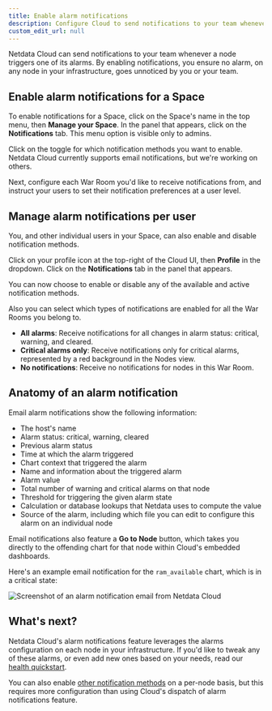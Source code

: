 ```yaml
---
title: Enable alarm notifications
description: Configure Cloud to send notifications to your team whenever any node on your infrastructure triggers an alarm.
custom_edit_url: null
---
```


Netdata Cloud can send notifications to your team whenever a node triggers one of its alarms. By enabling notifications,
you ensure no alarm, on any node in your infrastructure, goes unnoticed by you or your team.

## Enable alarm notifications for a Space

To enable notifications for a Space, click on the Space's name in the top menu, then **Manage your Space**. In the panel
that appears, click on the **Notifications** tab. This menu option is visible only to admins.

Click on the toggle for which notification methods you want to enable. Netdata Cloud currently supports email
notifications, but we're working on others.

Next, configure each War Room you'd like to receive notifications from, and instruct your users to set their
notification preferences at a user level.

## Manage alarm notifications per user

You, and other individual users in your Space, can also enable and disable notification methods.

Click on your profile icon at the top-right of the Cloud UI, then **Profile** in the dropdown. Click on the
**Notifications** tab in the panel that appears.

You can now choose to enable or disable any of the available and active notification methods.

Also you can select which types of notifications are enabled for all the War Rooms you belong to.

-   **All alarms**: Receive notifications for all changes in alarm status: critical, warning, and cleared.
-   **Critical alarms only**: Receive notifications only for critical alarms, represented by a red background in the
    Nodes view.
-   **No notifications**: Receive no notifications for nodes in this War Room.

## Anatomy of an alarm notification

Email alarm notifications show the following information:

-   The host's name
-   Alarm status: critical, warning, cleared
-   Previous alarm status
-   Time at which the alarm triggered
-   Chart context that triggered the alarm
-   Name and information about the triggered alarm
-   Alarm value
-   Total number of warning and critical alarms on that node
-   Threshold for triggering the given alarm state
-   Calculation or database lookups that Netdata uses to compute the value
-   Source of the alarm, including which file you can edit to configure this alarm on an individual node

Email notifications also feature a **Go to Node** button, which takes you directly to the offending chart for that node
within Cloud's embedded dashboards.

Here's an example email notification for the `ram_available` chart, which is in a critical state:

![Screenshot of an alarm notification email from Netdata
Cloud](https://user-images.githubusercontent.com/1153921/87461878-e933c480-c5c3-11ea-870b-affdb0801854.png)

## What's next?

Netdata Cloud's alarm notifications feature leverages the alarms configuration on each node in your infrastructure. If
you'd like to tweak any of these alarms, or even add new ones based on your needs, read our [health
quickstart](/docs/agent/health/quickstart).

You can also enable [other notification methods](/docs/agent/health/notifications) on a per-node basis, but this
requires more configuration than using Cloud's dispatch of alarm notifications feature.
